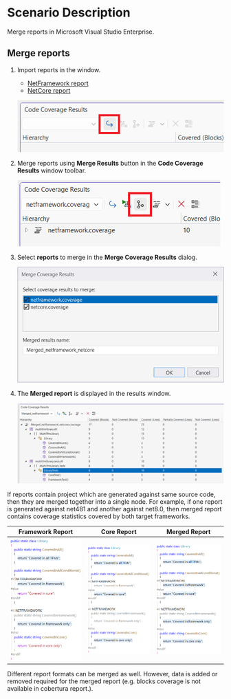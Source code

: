 # Scenario Description

Merge reports in Microsoft Visual Studio Enterprise.

## Merge reports

1. Import reports in the window.
    - [NetFramework report](../../reports/netframework.coverage)
    - [NetCore report](../../reports/netcore.coverage)

    ![import reports](../scenario02/import.png)

2. Merge reports using **Merge Results** button in the **Code Coverage Results** window toolbar.

    ![merge reports](merge.png)

3. Select **reports** to merge in the **Merge Coverage Results** dialog.

    ![select reports to merge](merge-reports-window.png)

4. The **Merged report** is displayed in the results window.

    ![merge report](merged-report.png)

If reports contain project which are generated against same source code, then they are merged together into a single node. For example, if one report is generated against net481 and another against net8.0, then merged report contains coverage statistics covered by both target frameworks.

Framework Report | Core Report | Merged Report
--- | --- | ---
![framework report](framework-coverage.png) | ![core report](core-coverage.png) | ![merged report](merged-coverage.png)

Different report formats can be merged as well. However, data is added or removed required for the merged report (e.g. blocks coverage is not available in cobertura report.).
